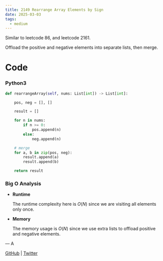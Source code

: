 ```yaml
---
title: 2149 Rearrange Array Elements by Sign
date: 2025-03-03
tags:
  - medium
---
```


Similar to leetcode 86, and leetcode 2161.

Offload the positive and negative elements into separate lists, then merge.

# Code

### Python3

```python
def rearrangeArray(self, nums: List[int]) -> List[int]:

    pos, neg = [], []

    result = []

    for n in nums:
        if n >= 0:
            pos.append(n)
        else:
            neg.append(n)

    # merge
    for a, b in zip(pos, neg):
        result.append(a)
        result.append(b)

    return result
```

### Big O Analysis

- **Runtime**

  The runtime complexity here is $O(N)$ since we are visiting all elements only once.

- **Memory**

  The memory usage is $O(N)$ since we use extra lists to offload positive and negative elements.

— A

[GitHub](https://github.com/athkdev) | [Twitter](https://twitter.com/athkdev)
